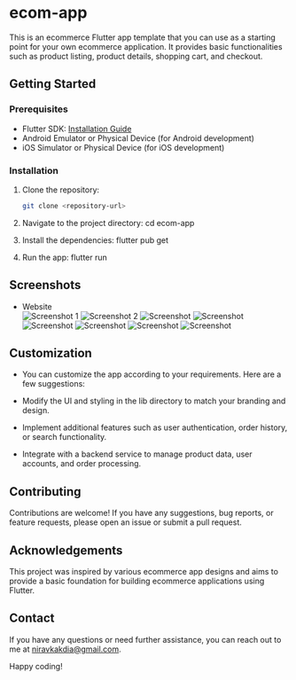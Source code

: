 # ecom-app
This is an ecommerce Flutter app template that you can use as a starting point for your own ecommerce application. It provides basic functionalities such as product listing, product details, shopping cart, and checkout.

## Getting Started

### Prerequisites

- Flutter SDK: [Installation Guide](https://flutter.dev/docs/get-started/install)
- Android Emulator or Physical Device (for Android development)
- iOS Simulator or Physical Device (for iOS development)

### Installation

1. Clone the repository:

   ```bash
   git clone <repository-url>

2. Navigate to the project directory:
   cd ecom-app

3. Install the dependencies:
   flutter pub get

4. Run the app:
   flutter run

## Screenshots

- Website
  <div>
    <img src="https://github.com/NiravKakdia/ecom-app/assets/98041454/8384b8f0-cd9c-49e4-bf16-af974ec72cc9" alt="Screenshot 1"/>
    <img src="https://github.com/NiravKakdia/ecom-app/assets/98041454/5799d28d-3e3d-4290-a5d6-9d11a64be303" alt="Screenshot 2"/>
    <img src="https://github.com/NiravKakdia/ecom-app/assets/98041454/d11b8d60-b902-4a8a-8502-4725c33f144a" alt="Screenshot "/>
    <img src="https://github.com/NiravKakdia/ecom-app/assets/98041454/18b7c95e-c6f2-4c13-a2bf-49b28576883b" alt="Screenshot "/>
    <img src="https://github.com/NiravKakdia/ecom-app/assets/98041454/aa47c5c5-8872-445e-919d-ab76b002ffd9" alt="Screenshot "/>
    <img src="https://github.com/NiravKakdia/ecom-app/assets/98041454/d556b213-0b65-4928-85c9-e1706b3d59d8" alt="Screenshot "/>
    <img src="https://github.com/NiravKakdia/ecom-app/assets/98041454/d8647f9b-04f9-4fe8-b950-11eef7c195f5" alt="Screenshot "/>
    <img src="https://github.com/NiravKakdia/ecom-app/assets/98041454/e634b5e7-8379-40be-98ff-9a6e9bfbd87b" alt="Screenshot "/>
<!-- **Description** : This is app screen -->
</div>


## Customization
- You can customize the app according to your requirements. Here are a few suggestions:

- Modify the UI and styling in the lib directory to match your branding and design.

- Implement additional features such as user authentication, order history, or search functionality.

- Integrate with a backend service to manage product data, user accounts, and order processing.

## Contributing
Contributions are welcome! If you have any suggestions, bug reports, or feature requests, please open an issue or submit a pull request.

## Acknowledgements
This project was inspired by various ecommerce app designs and aims to provide a basic foundation for building ecommerce applications using Flutter.

## Contact
If you have any questions or need further assistance, you can reach out to me at niravkakdia@gmail.com.

Happy coding!
